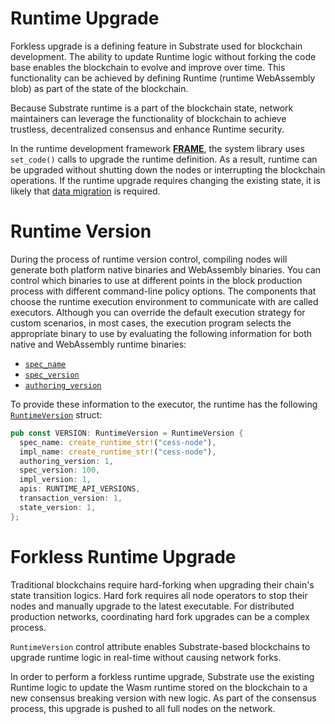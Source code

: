 # Runtime Upgrade

Forkless upgrade is a defining feature in Substrate used for blockchain development. The ability to update Runtime logic without forking the code base enables the blockchain to evolve and improve over time. This functionality can be achieved by defining Runtime  (runtime WebAssembly blob) as part of the state of the blockchain.

Because Substrate runtime is a part of the blockchain state, network maintainers can leverage the functionality of blockchain to achieve trustless, decentralized consensus and enhance Runtime security.

In the runtime development framework [**FRAME**](https://docs.substrate.io/learn/runtime-development/#frame), the system library uses `set_code()` calls to upgrade the runtime definition. As a result, runtime can be upgraded without shutting down the nodes or interrupting the blockchain operations. If the runtime upgrade requires changing the existing state, it is likely that [data migration](data-migration.md) is required.

# Runtime Version

During the process of runtime version control, compiling nodes will generate both platform native binaries and WebAssembly binaries. You can control which binaries to use at different points in the block production process with different command-line policy options. The components that choose the runtime execution environment to communicate with are called executors. Although you can override the default execution strategy for custom scenarios, in most cases, the execution program selects the appropriate binary to use by evaluating the following information for both native and WebAssembly runtime binaries:

- [`spec_name`]()
- [`spec_version`]()
- [`authoring_version`]()

To provide these information to the executor, the runtime has the following [`RuntimeVersion`](https://paritytech.github.io/substrate/master/sc_cli/struct.RuntimeVersion.html) struct:

```rust
pub const VERSION: RuntimeVersion = RuntimeVersion {
  spec_name: create_runtime_str!("cess-node"),
  impl_name: create_runtime_str!("cess-node"),
  authoring_version: 1,
  spec_version: 100,
  impl_version: 1,
  apis: RUNTIME_API_VERSIONS,
  transaction_version: 1,
  state_version: 1,
};
```

# Forkless Runtime Upgrade

Traditional blockchains require hard-forking when upgrading their chain's state transition logics. Hard fork requires all node operators to stop their nodes and manually upgrade to the latest executable. For distributed production networks, coordinating hard fork upgrades can be a complex process.

`RuntimeVersion` control attribute enables Substrate-based blockchains to upgrade runtime logic in real-time without causing network forks.

In order to perform a forkless runtime upgrade, Substrate use the existing Runtime logic to update the Wasm runtime stored on the blockchain to a new consensus breaking version with new logic. As part of the consensus process, this upgrade is pushed to all full nodes on the network.
